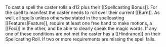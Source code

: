 To cast a spell the caster rolls a d12 plus their [[Spellcasting Bonus]]. For the spell to manifest the caster needs to roll over their current [[Burn]]. As well, all spells unless otherwise stated in the spellcasting [[Features|Feature]], require at least one free hand to make motions, a [[Foci]] in the other, and be able to clearly speak the magic words. If any one of these conditions are not met the caster has a [[Hindrance]] on their Spellcasting Roll. If two or more requirements are missing the spell fails.